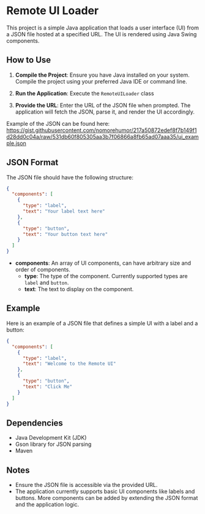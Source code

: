 # Remote UI Loader

This project is a simple Java application that loads a user interface (UI) from a JSON file hosted at a specified URL. The UI is rendered using Java Swing components.

## How to Use

1. **Compile the Project**: Ensure you have Java installed on your system. Compile the project using your preferred Java IDE or command line.

2. **Run the Application**: Execute the `RemoteUILoader` class

3. **Provide the URL**: Enter the URL of the JSON file when prompted. The application will fetch the JSON, parse it, and render the UI accordingly.

Example of the JSON can be found here: https://gist.githubusercontent.com/nomorehumor/217a50872edef8f7b149f1d28dd0c04a/raw/531db60f805305aa3b7f06866a8fb65ad07aaa35/ui_example.json

## JSON Format

The JSON file should have the following structure:

```json
{
  "components": [
    {
      "type": "label",
      "text": "Your label text here"
    },
    {
      "type": "button",
      "text": "Your button text here"
    }
  ]
}
```

- **components**: An array of UI components, can have arbitrary size and order of components.
  - **type**: The type of the component. Currently supported types are `label` and `button`.
  - **text**: The text to display on the component.

## Example

Here is an example of a JSON file that defines a simple UI with a label and a button:

```json
{
  "components": [
    {
      "type": "label",
      "text": "Welcome to the Remote UI"
    },
    {
      "type": "button",
      "text": "Click Me"
    }
  ]
}
```

## Dependencies

- Java Development Kit (JDK)
- Gson library for JSON parsing
- Maven

## Notes

- Ensure the JSON file is accessible via the provided URL.
- The application currently supports basic UI components like labels and buttons. More components can be added by extending the JSON format and the application logic. 